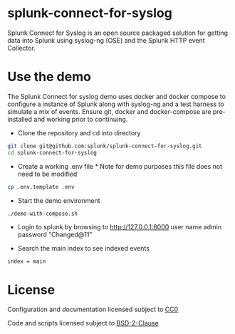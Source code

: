 # splunk-connect-for-syslog

Splunk Connect for Syslog is an open source packaged solution for 
getting data into Splunk using syslog-ng (OSE) and the Splunk 
HTTP event Collector. 

# Use the demo

The Splunk Connect for syslog demo uses docker and docker compose
to configure a instance of Splunk along with syslog-ng and a test
harness to simulate a mix of events. Ensure git, docker and docker-compose
are pre-installed and working prior to continuing.


- Clone the repository and cd into directory

```bash
git clone git@github.com:splunk/splunk-connect-for-syslog.git
cd splunk-connect-for-syslog
```

- Create a working .env file * Note for demo purposes this file does not need to be modified

```bash
cp .env.template .env
```

- Start the demo environment

```bash
./demo-with-compose.sh
```

- Login to splunk by browsing to http://127.0.0.1:8000 user name admin password "Changed@11"

- Search the main index to see indexed events

```spl
index = main
```

# License

Configuration and documentation licensed subject to [CC0](LICENSE-CC0)

Code and scripts licensed subject to [BSD-2-Clause](LICENSE-BSD2) 